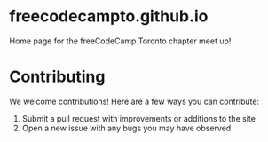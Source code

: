 # freecodecampto.github.io

Home page for the freeCodeCamp Toronto chapter meet up!

# Contributing

We welcome contributions! Here are a few ways you can contribute:

1. Submit a pull request with improvements or additions to the site
2. Open a new issue with any bugs you may have observed